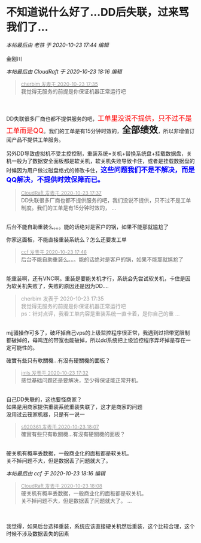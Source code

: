 # 不知道说什么好了...DD后失联，过来骂我们了...


<i class="pstatus"> 本帖最后由 老铁 于 2020-10-23 17:44 编辑 </i><br />
<br />
金刚川

<i class="pstatus"> 本帖最后由 CloudRaft 于 2020-10-23 18:16 编辑 </i><br />
<div class="quote"><blockquote><font size="2"><a href="https://www.hostloc.com/forum.php?mod=redirect&amp;goto=findpost&amp;pid=9342107&amp;ptid=757680" target="_blank"><font color="#999999">cherbim 发表于 2020-10-23 17:35</font></a></font><br />
我觉得无服务的前提是你保证机器正常运行吧</blockquote></div><br />
<br />
DD失联很多厂商也都不提供服务的吧，<font color="Red"><font size="4">工单里没说不提供，只不过不是工单而是QQ</font></font>。我们的工单是有15分钟时效的，<strong><font size="5">全部绩效</font></strong>，所以非增值订阅产品不提供工单服务。<br />
<br />
另外DD导致虚拟机不受主控控制，重装系统=关机+替换系统盘+挂载数据盘，关机一般为了数据安全面板都是软关机，软关机失败导致卡住，或者是挂载数据盘的时候因为用户做过磁盘格式的修改卡住，<font size="4"><strong><font color="Blue">这些问题我们不是不解决，而是QQ解决，不提供时效保障而已。</font></strong></font>

<div class="quote"><blockquote><font size="2"><a href="https://www.hostloc.com/forum.php?mod=redirect&amp;goto=findpost&amp;pid=9342121&amp;ptid=757680" target="_blank"><font color="#999999">CloudRaft 发表于 2020-10-23 17:37</font></a></font><br />
DD失联很多厂商也都不提供服务的吧，我们没说不提供，只不过不是工单制度。我们的工单是有15分钟时效的， ...</blockquote></div><br />
后台不能自助重装么。。。能的话绝对是客户的锅，如果不能那就尴尬了

你家这面板，不能直接重装系统么？怎么还要发工单

<div class="quote"><blockquote><font size="2"><a href="https://www.hostloc.com/forum.php?mod=redirect&amp;goto=findpost&amp;pid=9342160&amp;ptid=757680" target="_blank"><font color="#999999">ccf 发表于 2020-10-23 17:46</font></a></font><br />
后台不能自助重装么。。。能的话绝对是客户的锅，如果不能那就尴尬了</blockquote></div><br />
能重装啊，还有VNC啊。重装是要能关机才行，系统会先尝试软关机，卡住是因为软关机失败了，失败的原因还是因为DD....

<div class="quote"><blockquote><font color="#999999">cherbim 发表于 2020-10-23 17:35</font><br />
<font color="#999999">我觉得无服务的前提是你保证机器正常运行吧<br />
ps：针对点评，我看工单内容是重装系统一直卡着，是你自己的重 ...</font></blockquote></div><br />
mjj骚操作可多了，破坏掉自己vps的上级监控程序很正常，我遇到过把带宽限制都破掉的，母鸡连的带宽也能破掉，所以dd系统把上级监控程序弄坏掉是存在一定可能性的。

確實有些只有軟關機...有沒有硬關機的面板？

<div class="quote"><blockquote><font size="2"><a href="https://www.hostloc.com/forum.php?mod=redirect&amp;goto=findpost&amp;pid=9342084&amp;ptid=757680" target="_blank"><font color="#999999">jmls 发表于 2020-10-23 17:32</font></a></font><br />
感觉基础问题还是要解决，至少得保证能正常开机。</blockquote></div><br />
自己DD失联的，这也要怪商家？<br />
如果是用商家提供重装系统重装失联了，这才是商家的问题<br />
没用过云筏家机器，只是有一说一

<div class="quote"><blockquote><font size="2"><a href="https://www.hostloc.com/forum.php?mod=redirect&amp;goto=findpost&amp;pid=9342308&amp;ptid=757680" target="_blank"><font color="#999999">s920361 发表于 2020-10-23 18:07</font></a></font><br />
確實有些只有軟關機...有沒有硬關機的面板？</blockquote></div><br />
硬关机有概率丢数据，一般商业化的面板都是软关机。<br />
关不掉问题不大，但是数据丢了问题就大了。

<i class="pstatus"> 本帖最后由 ccf 于 2020-10-23 18:16 编辑 </i><br />
<div class="quote"><blockquote><font size="2"><a href="https://www.hostloc.com/forum.php?mod=redirect&amp;goto=findpost&amp;pid=9342321&amp;ptid=757680" target="_blank"><font color="#999999">CloudRaft 发表于 2020-10-23 18:08</font></a></font><br />
硬关机有概率丢数据，一般商业化的面板都是软关机。<br />
关不掉问题不大，但是数据丢了问题就大了。 ...</blockquote></div><br />
<br />
我觉得，如果后台选择重装，系统应该直接硬关机然后重装，这个比较合理，这个时候不涉及数据丢失的因素 <img src="static/image/smiley/default/lol.gif" smilieid="12" border="0" alt="" /> 
